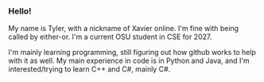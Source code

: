 ### Hello!

My name is Tyler, with a nickname of Xavier online. I'm fine with being called by either-or. 
I'm a current OSU student in CSE for 2027.

I'm mainly learning programming, still figuring out how github works to help with it as well. My main experience in code is in Python and Java, and I'm interested/trying to learn C++ and C#, mainly C#. 

<!--
**XavierSomething/XavierSomething** is a ✨ _special_ ✨ repository because its `README.md` (this file) appears on your GitHub profile.

Here are some ideas to get you started:

- 🔭 I’m currently working on ...
- 🌱 I’m currently learning ...
- 👯 I’m looking to collaborate on ...
- 🤔 I’m looking for help with ...
- 💬 Ask me about ...
- 📫 How to reach me: ...
- 😄 Pronouns: ...
- ⚡ Fun fact: ...
-->
